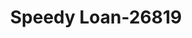 ---
f_zip-code: 81301
f_state-code: CO
title: Speedy Loan-26819
f_phone: 970-247-2745
f_city-only: Durango
f_address: 2175 Main Ave Durango
f_location-unique-id: '26819'
slug: speedy-loan-26819
updated-on: '2024-05-30T13:46:58.046Z'
created-on: '2024-05-30T13:36:59.803Z'
published-on: '2024-05-30T13:54:32.469Z'
f_city-state: cms/city/durango-co.md
f_company: cms/company/speedy-loan.md
f_state: cms/state/colorado.md
layout: '[payday-loan].html'
tags: payday-loan
---